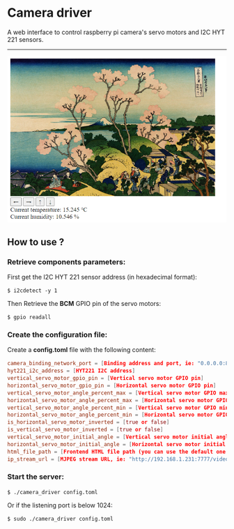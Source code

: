 # Camera driver

A web interface to control raspberry pi camera's servo motors and I2C HYT 221 sensors.

***

![Screenshot of the web interface](images/web_interface.png)

## How to use ?

### Retrieve components parameters:


First get the I2C HYT 221 sensor address (in hexadecimal format):

    $ i2cdetect -y 1

Then Retrieve the **BCM** GPIO pin of the servo motors:

    $ gpio readall


### Create the configuration file:

Create a **config.toml** file with the following content:

```toml
camera_binding_network_port = [Binding address and port, ie: "0.0.0.0:8000"]
hyt221_i2c_address = [HYT221 I2C address]
vertical_servo_motor_gpio_pin = [Vertical servo motor GPIO pin]
horizontal_servo_motor_gpio_pin = [Horizontal servo motor GPIO pin]
vertical_servo_motor_angle_percent_max = [Vertical servo motor GPIO max position (in %)]
horizontal_servo_motor_angle_percent_max = [Horizontal servo motor GPIO max position (in %)]
vertical_servo_motor_angle_percent_min = [Vertical servo motor GPIO min position (in %)]
horizontal_servo_motor_angle_percent_min = [Horizontal servo motor GPIO min position (in %)]
is_horizontal_servo_motor_inverted = [true or false]
is_vertical_servo_motor_inverted = [true or false]
vertical_servo_motor_initial_angle = [Vertical servo motor initial angle (in %)]
horizontal_servo_motor_initial_angle = [Horizontal servo motor initial angle (in %)]
html_file_path = [Frontend HTML file path (you can use the default one in frontend/index.html git directory)]
ip_stream_url = [MJPEG stream URL, ie: "http://192.168.1.231:7777/video/" (notice that "//localhost" will be replaced by "//[current ip address]")]
```


### Start the server:

    $ ./camera_driver config.toml

Or if the listening port is below 1024:

    $ sudo ./camera_driver config.toml